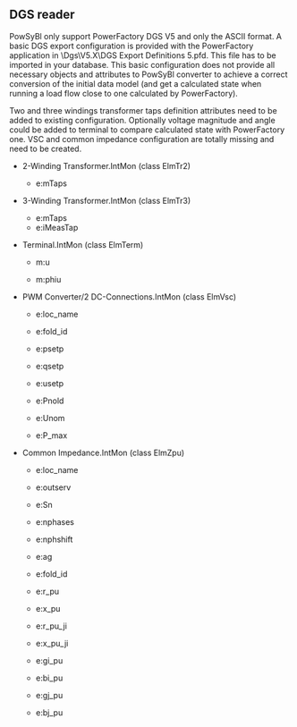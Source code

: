 DGS reader
----------

PowSyBl only support PowerFactory DGS V5 and only the ASCII format. A basic DGS export configuration is provided with the 
PowerFactory application in <PowerFactory install dir>\Dgs\V5.X\DGS Export Definitions 5.pfd. This file has to be imported 
in your database. This basic configuration does not provide all necessary objects and attributes to PowSyBl converter to 
achieve a correct conversion of the initial data model (and get a calculated state when running a load flow close to 
one calculated by PowerFactory).



Two and three windings transformer taps definition attributes need to be added to existing configuration. Optionally voltage magnitude and angle could be added to terminal to compare calculated state with PowerFactory one. VSC and common impedance configuration are totally missing and need to be created.

- 2-Winding Transformer.IntMon (class ElmTr2)
   - e:mTaps


- 3-Winding Transformer.IntMon (class ElmTr3)
  - e:mTaps
  - e:iMeasTap

- Terminal.IntMon (class ElmTerm)

  - m:u

  - m:phiu


- PWM Converter/2 DC-Connections.IntMon (class ElmVsc)

  - e:loc_name

  - e:fold_id

  - e:psetp

  - e:qsetp

  - e:usetp

  - e:Pnold

  - e:Unom

  - e:P_max


- Common Impedance.IntMon (class ElmZpu)

  - e:loc_name

  - e:outserv

  - e:Sn

  - e:nphases

  - e:nphshift

  - e:ag

  - e:fold_id

  - e:r_pu

  - e:x_pu

  - e:r_pu_ji

  - e:x_pu_ji

  - e:gi_pu

  - e:bi_pu

  - e:gj_pu

  - e:bj_pu
